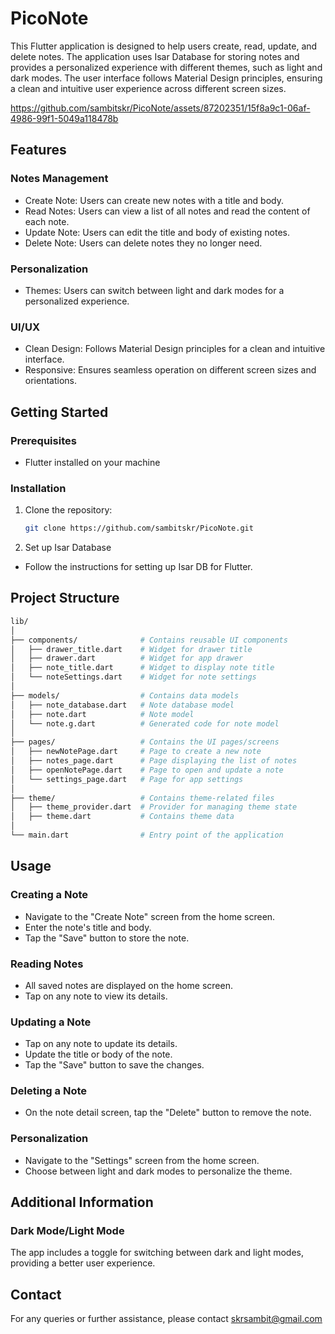 
# PicoNote

This Flutter application is designed to help users create, read, update, and delete notes. The application uses Isar Database for storing notes and provides a personalized experience with different themes, such as light and dark modes. The user interface follows Material Design principles, ensuring a clean and intuitive user experience across different screen sizes.

https://github.com/sambitskr/PicoNote/assets/87202351/15f8a9c1-06af-4986-99f1-5049a118478b

## Features

### Notes Management
- Create Note: Users can create new notes with a title and body.
- Read Notes: Users can view a list of all notes and read the content of each note.
- Update Note: Users can edit the title and body of existing notes.
- Delete Note: Users can delete notes they no longer need.
### Personalization
- Themes: Users can switch between light and dark modes for a personalized experience.
### UI/UX
- Clean Design: Follows Material Design principles for a clean and intuitive interface.
- Responsive: Ensures seamless operation on different screen sizes and orientations.

## Getting Started
### Prerequisites
- Flutter installed on your machine
### Installation
1. Clone the repository:

   ```bash
   git clone https://github.com/sambitskr/PicoNote.git

2. Set up Isar Database
- Follow the instructions for setting up Isar DB for Flutter.

## Project Structure
```bash 
lib/
│
├── components/              # Contains reusable UI components
│   ├── drawer_title.dart    # Widget for drawer title
│   ├── drawer.dart          # Widget for app drawer
│   ├── note_title.dart      # Widget to display note title
│   └── noteSettings.dart    # Widget for note settings
│
├── models/                  # Contains data models
│   ├── note_database.dart   # Note database model
│   ├── note.dart            # Note model
│   └── note.g.dart          # Generated code for note model
│
├── pages/                   # Contains the UI pages/screens
│   ├── newNotePage.dart     # Page to create a new note
│   ├── notes_page.dart      # Page displaying the list of notes
│   ├── openNotePage.dart    # Page to open and update a note
│   └── settings_page.dart   # Page for app settings
│
├── theme/                   # Contains theme-related files
│   ├── theme_provider.dart  # Provider for managing theme state
│   ├── theme.dart           # Contains theme data
│
└── main.dart                # Entry point of the application
```



## Usage
### Creating a Note
- Navigate to the "Create Note" screen from the home screen.
- Enter the note's title and body.
- Tap the "Save" button to store the note.
### Reading Notes
- All saved notes are displayed on the home screen.
- Tap on any note to view its details.
### Updating a Note
- Tap on any note to update its details.
- Update the title or body of the note.
- Tap the "Save" button to save the changes.
### Deleting a Note
- On the note detail screen, tap the "Delete" button to remove the note.
### Personalization
- Navigate to the "Settings" screen from the home screen.
- Choose between light and dark modes to personalize the theme.

## Additional Information
### Dark Mode/Light Mode
The app includes a toggle for switching between dark and light modes, providing a better user experience.
## Contact
For any queries or further assistance, please contact skrsambit@gmail.com
